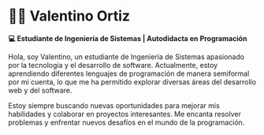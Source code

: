 # 👨‍💻 Valentino Ortiz

**💻 Estudiante de Ingeniería de Sistemas | Autodidacta en Programación**

Hola, soy Valentino, un estudiante de Ingeniería de Sistemas apasionado por la tecnología y el desarrollo de software. Actualmente, estoy aprendiendo diferentes lenguajes de programación de manera semiformal por mi cuenta, lo que me ha permitido explorar diversas áreas del desarrollo web y del software.

Estoy siempre buscando nuevas oportunidades para mejorar mis habilidades y colaborar en proyectos interesantes. Me encanta resolver problemas y enfrentar nuevos desafíos en el mundo de la programación.
